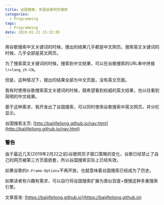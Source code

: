 ```yaml
---
title: 谷国搜索，多国谷歌同页搜索
categories:
  - Programming
tags:
  - Programming
date: 2019-02-22 15:32:05
---
```


用谷歌搜索中文关键词的时候，搜出的结果几乎都是中文网页。搜索英文关键词的时候，几乎全部是英文网页。

为了搜索英文关键词的时候，搜索到中文结果，可以在谷歌搜索的URL串中拼接`lr=lang_zh-CN`。

但是，这种情况下，搜出的结果全部为中文页面，没有英文页面。

我有时使用谷歌搜索英文关键词的时候，既希望看到权威的英文结果，也以往看到简明的中文结果。

基于这种需求，我开发出了谷国搜索，可以同时使用谷歌搜索中英文网页，并分栏显示。

<!--more-->

谷国搜索主页: [http://baijifeilong.github.io/nav.html](http://baijifeilong.github.io/nav.html)

### 警告

由于最近几天(2019年2月22之前)谷歌网页子窗口策略的变化，谷歌已经禁止了自己的网页被第三方页面嵌套，所以谷国搜索实际上已经失效。

如果谷歌的`X-Frame-Options`不再开放，也就意味着谷国搜索已经成为了历史。

如果读者有兴趣有需求，可以自行将谷国搜索扩展为类似百度+搜搜这种多重搜索引擎。

文章首发: [https://baijifeilong.github.io](https://baijifeilong.github.io)
